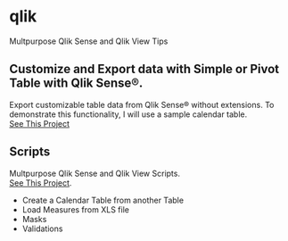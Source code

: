 # qlik
Multpurpose Qlik Sense and Qlik View Tips

## Customize and Export data with Simple or Pivot Table with Qlik Sense®.
Export customizable table data from Qlik Sense® without extensions. To demonstrate this functionality, I will use a sample calendar table.\
[See This Project](CustomReportTable)

## Scripts
Multpurpose Qlik Sense and Qlik View Scripts.\
[See This Project](Scripts).
- Create a Calendar Table from another Table
- Load Measures from XLS file
- Masks
- Validations
